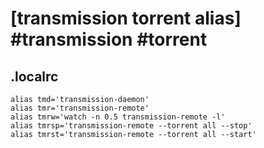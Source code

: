 # [transmission torrent alias] #transmission #torrent

## .localrc

```text
alias tmd='transmission-daemon'
alias tmr='transmission-remote'
alias tmrw='watch -n 0.5 transmission-remote -l'
alias tmrsp='transmission-remote --torrent all --stop'
alias tmrst='transmission-remote --torrent all --start'
```

